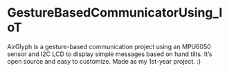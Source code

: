 # GestureBasedCommunicatorUsing_IoT
AirGlyph is a gesture-based communication project using an MPU6050 sensor and I2C LCD to display simple messages based on hand tilts.  It’s open source and easy to customize. Made as my 1st-year project. :)
